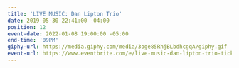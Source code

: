 ```yaml
---
title: 'LIVE MUSIC: Dan Lipton Trio'
date: 2019-05-30 22:41:00 -04:00
position: 12
event-date: 2022-01-08 19:00:00 -05:00
end-time: '09PM'
giphy-url: https://media.giphy.com/media/3oge85RhjBLbdhcgqA/giphy.gif
event-url: https://www.eventbrite.com/e/live-music-dan-lipton-trio-tickets-223712539227
---
```



